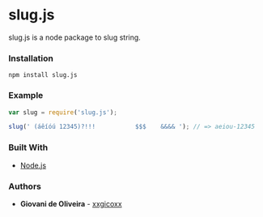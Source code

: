 # slug.js
slug.js is a node package to slug string.

### Installation
````
npm install slug.js
````

### Example
```javascript
var slug = require('slug.js');

slug(' (áêíóú 12345)?!!!           $$$    &&&& '); // => aeiou-12345
```

### Built With
* [Node.js](https://nodejs.org/en/)

### Authors
* **Giovani de Oliveira** - [xxgicoxx](https://github.com/xxgicoxx)